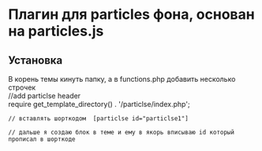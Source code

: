<h1>Плагин для particles фона, основан на particles.js</h1>  

<h2>Установка</h2>
<p>
    В корень темы кинуть папку, а в functions.php добавить несколько строчек </br>
    //add particlse header</br>
    require get_template_directory() . '/particlse/index.php'; </br>


    // вставлять шорткодом  [particlse id="particlse1"]

    // дальше я создаю блок в теме и ему в якорь вписываю id который прописал в шорткоде 
</p>